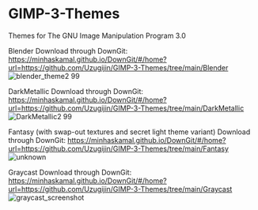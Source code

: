 # GIMP-3-Themes
Themes for The GNU Image Manipulation Program 3.0

Blender
Download through DownGit: https://minhaskamal.github.io/DownGit/#/home?url=https://github.com/Uzugijin/GIMP-3-Themes/tree/main/Blender
![blender_theme2 99](https://github.com/Uzugijin/GIMP-3-Themes/assets/116717813/2f33f1b2-9b7d-45ca-a261-09d03d310061)

DarkMetallic
Download through DownGit: https://minhaskamal.github.io/DownGit/#/home?url=https://github.com/Uzugijin/GIMP-3-Themes/tree/main/DarkMetallic
![DarkMetallic2 99](https://github.com/Uzugijin/GIMP-3-Themes/assets/116717813/ba324ec3-055c-457d-a40d-b4c1331e8bfc)

Fantasy (with swap-out textures and secret light theme variant)
Download through DownGit: https://minhaskamal.github.io/DownGit/#/home?url=https://github.com/Uzugijin/GIMP-3-Themes/tree/main/Fantasy
![unknown](https://github.com/Uzugijin/GIMP-3-Themes/assets/116717813/8bc00b90-92d3-45f7-ab2e-bd180aebd176)

Graycast
Download through DownGit: https://minhaskamal.github.io/DownGit/#/home?url=https://github.com/Uzugijin/GIMP-3-Themes/tree/main/Graycast
![graycast_screenshot](https://github.com/Uzugijin/GIMP-3-Themes/assets/116717813/d5779c1c-abde-4c1f-a1d0-f028e7e81d71)

